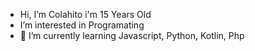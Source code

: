 -  Hi, I’m Colahito i'm 15 Years Old
-  I’m interested in Programating
- 🌱 I’m currently learning Javascript, Python, Kotlin, Php
